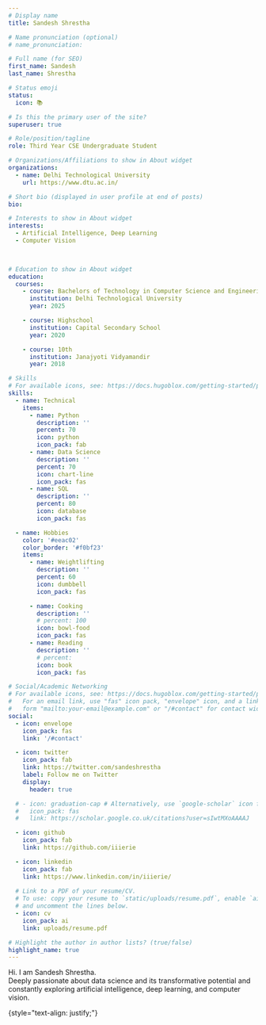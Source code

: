 ```yaml
---
# Display name
title: Sandesh Shrestha

# Name pronunciation (optional)
# name_pronunciation: 

# Full name (for SEO)
first_name: Sandesh
last_name: Shrestha

# Status emoji
status:
  icon: 📚

# Is this the primary user of the site?
superuser: true

# Role/position/tagline
role: Third Year CSE Undergraduate Student

# Organizations/Affiliations to show in About widget
organizations:
  - name: Delhi Technological University
    url: https://www.dtu.ac.in/

# Short bio (displayed in user profile at end of posts)
bio: 

# Interests to show in About widget
interests:
  - Artificial Intelligence, Deep Learning 
  - Computer Vision

  

# Education to show in About widget
education:
  courses:
    - course: Bachelors of Technology in Computer Science and Engineering
      institution: Delhi Technological University
      year: 2025

    - course: Highschool 
      institution: Capital Secondary School
      year: 2020

    - course: 10th
      institution: Janajyoti Vidyamandir
      year: 2018

# Skills
# For available icons, see: https://docs.hugoblox.com/getting-started/page-builder/#icons
skills:
  - name: Technical
    items:
      - name: Python
        description: ''
        percent: 70
        icon: python
        icon_pack: fab
      - name: Data Science
        description: ''
        percent: 70
        icon: chart-line
        icon_pack: fas
      - name: SQL
        description: ''
        percent: 80
        icon: database
        icon_pack: fas

  - name: Hobbies
    color: '#eeac02'
    color_border: '#f0bf23'
    items:
      - name: Weightlifting
        description: ''
        percent: 60
        icon: dumbbell
        icon_pack: fas

      - name: Cooking
        description: ''
        # percent: 100
        icon: bowl-food
        icon_pack: fas
      - name: Reading
        description: ''
        # percent:
        icon: book
        icon_pack: fas

# Social/Academic Networking
# For available icons, see: https://docs.hugoblox.com/getting-started/page-builder/#icons
#   For an email link, use "fas" icon pack, "envelope" icon, and a link in the
#   form "mailto:your-email@example.com" or "/#contact" for contact widget.
social:
  - icon: envelope
    icon_pack: fas
    link: '/#contact'

  - icon: twitter
    icon_pack: fab
    link: https://twitter.com/sandeshrestha
    label: Follow me on Twitter
    display:
      header: true

  # - icon: graduation-cap # Alternatively, use `google-scholar` icon from `ai` icon pack
  #   icon_pack: fas
  #   link: https://scholar.google.co.uk/citations?user=sIwtMXoAAAAJ

  - icon: github
    icon_pack: fab
    link: https://github.com/iiierie

  - icon: linkedin
    icon_pack: fab
    link: https://www.linkedin.com/in/iiierie/
    
  # Link to a PDF of your resume/CV.
  # To use: copy your resume to `static/uploads/resume.pdf`, enable `ai` icons in `params.yaml`,
  # and uncomment the lines below.
  - icon: cv
    icon_pack: ai
    link: uploads/resume.pdf 

# Highlight the author in author lists? (true/false)
highlight_name: true
---
```


Hi. I am Sandesh Shrestha. <br>
Deeply passionate about data science and its transformative potential and constantly exploring artificial intelligence, deep learning, and computer vision.

{style="text-align: justify;"}
